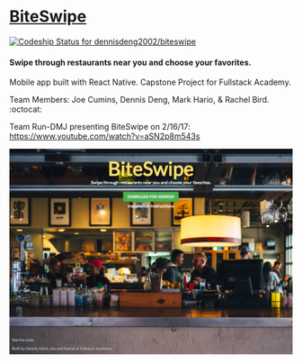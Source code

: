 # [BiteSwipe](https://biteswipe.herokuapp.com/)

[ ![Codeship Status for dennisdeng2002/biteswipe](https://app.codeship.com/projects/51f6ec90-c622-0134-97c6-6634c9578aaa/status?branch=master)](https://app.codeship.com/projects/198531)
#### Swipe through restaurants near you and choose your favorites.

Mobile app built with React Native.
Capstone Project for Fullstack Academy.

Team Members: Joe Cumins, Dennis Deng, Mark Hario, & Rachel Bird. :octocat:

Team Run-DMJ presenting BiteSwipe on 2/16/17: https://www.youtube.com/watch?v=aSN2p8m543s

![Biteswipe Landing Page](/public/landing-page.png?raw=true "Main Screen")
